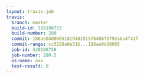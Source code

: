 ```yaml
---
layout: travis-job
travis:
  branch: master
  build-id: 528198753
  build-number: 280
  commit: 186ae0dd8665181940151576486f3792aba4f41f
  commit-range: cc5220a0e31b...186ae0dd8665
  job-id: 528198758
  job-number: 280.5
  os-name: osx
  test-result: 0
---
```

